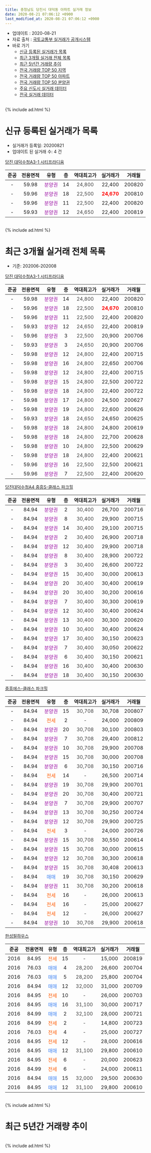 ```yaml
---
title: 충청남도 당진시 대덕동 아파트 실거래 정보
date: 2020-08-21 07:06:12 +0900
last_modified_at: 2020-08-21 07:06:12 +0900
---
```


* 업데이트 : 2020-08-21
* 자료 출처 : [국토교통부 실거래가 공개시스템](http://rt.molit.go.kr)
* 바로 가기
    * [신규 등록된 실거래가 목록](#신규-등록된-실거래가-목록)
    * [최근 3개월 실거래 전체 목록](#최근-3개월-실거래-전체-목록)
    * [최근 5년간 거래량 추이](#최근-5년간-거래량-추이)
    * [전국 거래량 TOP 50 지역](https://inasie.github.io/apt-trade-info/최근-3개월-전국에서-가장-거래가-많이-발생한-지역)
    * [전국 거래량 TOP 50 아파트](https://inasie.github.io/apt-trade-info/최근-3개월-전국에서-가장-거래가-많이-발생한-아파트)
    * [전국 거래량 TOP 50 분양권](https://inasie.github.io/apt-trade-info/최근-3개월-전국에서-가장-거래가-많이-발생한-분양권)
    * [주요 신도시 실거래 데이터](https://inasie.github.io/apt-trade-info/주요-신도시)
    * [전국 실거래 데이터](https://inasie.github.io/apt-trade-info/전국)
<br>
{% include ad.html %}
<br>

# 신규 등록된 실거래가 목록
* 실거래가 등록일: 20200821
* 업데이트 된 실거래 수: 4 건


[당진 대덕수청A3-1 시티프라디움](https://search.naver.com/search.naver?query=%EC%B6%A9%EC%B2%AD%EB%82%A8%EB%8F%84+%EB%8B%B9%EC%A7%84%EC%8B%9C+%EB%8C%80%EB%8D%95%EB%8F%99+%EB%8B%B9%EC%A7%84+%EB%8C%80%EB%8D%95%EC%88%98%EC%B2%ADA3-1+%EC%8B%9C%ED%8B%B0%ED%94%84%EB%9D%BC%EB%94%94%EC%9B%80)

|준공|전용면적|유형|층|역대최고가|실거래가|거래월|
|:---:|:---:|:---:|:---:|:---:|:---:|:---:|
|-|59.98|<span style="color:#9C11A5">분양권</span>|14|<span style="color:#444444">24,800</span>|22,400|200820|
|-|59.96|<span style="color:#9C11A5">분양권</span>|18|<span style="color:#444444">22,500</span>|<b><span style="color:#ff0000">24,670</span></b>|200810|
|-|59.96|<span style="color:#9C11A5">분양권</span>|11|<span style="color:#444444">22,500</span>|22,400|200820|
|-|59.93|<span style="color:#9C11A5">분양권</span>|12|<span style="color:#444444">24,650</span>|22,400|200819|


<br>
{% include ad.html %}
<br>

# 최근 3개월 실거래 전체 목록
* 기준: 202006-202008


[당진 대덕수청A3-1 시티프라디움](https://search.naver.com/search.naver?query=%EC%B6%A9%EC%B2%AD%EB%82%A8%EB%8F%84+%EB%8B%B9%EC%A7%84%EC%8B%9C+%EB%8C%80%EB%8D%95%EB%8F%99+%EB%8B%B9%EC%A7%84+%EB%8C%80%EB%8D%95%EC%88%98%EC%B2%ADA3-1+%EC%8B%9C%ED%8B%B0%ED%94%84%EB%9D%BC%EB%94%94%EC%9B%80)

|준공|전용면적|유형|층|역대최고가|실거래가|거래월|
|:---:|:---:|:---:|:---:|:---:|:---:|:---:|
|-|59.98|<span style="color:#9C11A5">분양권</span>|14|<span style="color:#444444">24,800</span>|22,400|200820|
|-|59.96|<span style="color:#9C11A5">분양권</span>|18|<span style="color:#444444">22,500</span>|<b><span style="color:#ff0000">24,670</span></b>|200810|
|-|59.96|<span style="color:#9C11A5">분양권</span>|11|<span style="color:#444444">22,500</span>|22,400|200820|
|-|59.93|<span style="color:#9C11A5">분양권</span>|12|<span style="color:#444444">24,650</span>|22,400|200819|
|-|59.96|<span style="color:#9C11A5">분양권</span>|3|<span style="color:#444444">22,500</span>|20,900|200706|
|-|59.93|<span style="color:#9C11A5">분양권</span>|3|<span style="color:#444444">24,650</span>|20,900|200706|
|-|59.98|<span style="color:#9C11A5">분양권</span>|12|<span style="color:#444444">24,800</span>|22,400|200715|
|-|59.98|<span style="color:#9C11A5">분양권</span>|16|<span style="color:#444444">24,800</span>|22,650|200706|
|-|59.98|<span style="color:#9C11A5">분양권</span>|12|<span style="color:#444444">24,800</span>|22,400|200715|
|-|59.98|<span style="color:#9C11A5">분양권</span>|15|<span style="color:#444444">24,800</span>|22,500|200722|
|-|59.98|<span style="color:#9C11A5">분양권</span>|18|<span style="color:#444444">24,800</span>|22,400|200722|
|-|59.98|<span style="color:#9C11A5">분양권</span>|17|<span style="color:#444444">24,800</span>|24,500|200627|
|-|59.98|<span style="color:#9C11A5">분양권</span>|19|<span style="color:#444444">24,800</span>|22,600|200626|
|-|59.93|<span style="color:#9C11A5">분양권</span>|18|<span style="color:#444444">24,650</span>|24,650|200625|
|-|59.98|<span style="color:#9C11A5">분양권</span>|18|<span style="color:#444444">24,800</span>|24,800|200619|
|-|59.98|<span style="color:#9C11A5">분양권</span>|18|<span style="color:#444444">24,800</span>|22,700|200628|
|-|59.98|<span style="color:#9C11A5">분양권</span>|10|<span style="color:#444444">24,800</span>|22,500|200629|
|-|59.98|<span style="color:#9C11A5">분양권</span>|18|<span style="color:#444444">24,800</span>|22,400|200621|
|-|59.96|<span style="color:#9C11A5">분양권</span>|16|<span style="color:#444444">22,500</span>|22,500|200621|
|-|59.96|<span style="color:#9C11A5">분양권</span>|7|<span style="color:#444444">22,500</span>|22,400|200620|

[당진대덕수청A4 중흥S-클래스 파크힐](https://search.naver.com/search.naver?query=%EC%B6%A9%EC%B2%AD%EB%82%A8%EB%8F%84+%EB%8B%B9%EC%A7%84%EC%8B%9C+%EB%8C%80%EB%8D%95%EB%8F%99+%EB%8B%B9%EC%A7%84%EB%8C%80%EB%8D%95%EC%88%98%EC%B2%ADA4+%EC%A4%91%ED%9D%A5S-%ED%81%B4%EB%9E%98%EC%8A%A4+%ED%8C%8C%ED%81%AC%ED%9E%90)

|준공|전용면적|유형|층|역대최고가|실거래가|거래월|
|:---:|:---:|:---:|:---:|:---:|:---:|:---:|
|-|84.94|<span style="color:#9C11A5">분양권</span>|2|<span style="color:#444444">30,400</span>|26,700|200716|
|-|84.94|<span style="color:#9C11A5">분양권</span>|8|<span style="color:#444444">30,400</span>|29,900|200715|
|-|84.94|<span style="color:#9C11A5">분양권</span>|14|<span style="color:#444444">30,400</span>|29,100|200715|
|-|84.94|<span style="color:#9C11A5">분양권</span>|2|<span style="color:#444444">30,400</span>|26,900|200718|
|-|84.94|<span style="color:#9C11A5">분양권</span>|12|<span style="color:#444444">30,400</span>|29,900|200718|
|-|84.94|<span style="color:#9C11A5">분양권</span>|8|<span style="color:#444444">30,400</span>|28,900|200722|
|-|84.94|<span style="color:#9C11A5">분양권</span>|3|<span style="color:#444444">30,400</span>|26,600|200722|
|-|84.94|<span style="color:#9C11A5">분양권</span>|15|<span style="color:#444444">30,400</span>|30,000|200613|
|-|84.94|<span style="color:#9C11A5">분양권</span>|20|<span style="color:#444444">30,400</span>|30,400|200619|
|-|84.94|<span style="color:#9C11A5">분양권</span>|20|<span style="color:#444444">30,400</span>|30,200|200616|
|-|84.94|<span style="color:#9C11A5">분양권</span>|7|<span style="color:#444444">30,400</span>|30,300|200619|
|-|84.94|<span style="color:#9C11A5">분양권</span>|12|<span style="color:#444444">30,400</span>|30,400|200624|
|-|84.94|<span style="color:#9C11A5">분양권</span>|13|<span style="color:#444444">30,400</span>|30,300|200620|
|-|84.94|<span style="color:#9C11A5">분양권</span>|10|<span style="color:#444444">30,400</span>|30,400|200624|
|-|84.94|<span style="color:#9C11A5">분양권</span>|17|<span style="color:#444444">30,400</span>|30,150|200623|
|-|84.94|<span style="color:#9C11A5">분양권</span>|7|<span style="color:#444444">30,400</span>|30,050|200622|
|-|84.94|<span style="color:#9C11A5">분양권</span>|6|<span style="color:#444444">30,400</span>|30,150|200621|
|-|84.94|<span style="color:#9C11A5">분양권</span>|16|<span style="color:#444444">30,400</span>|30,400|200630|
|-|84.94|<span style="color:#9C11A5">분양권</span>|18|<span style="color:#444444">30,400</span>|30,150|200630|

[중흥에스-클래스 파크힐](https://search.naver.com/search.naver?query=%EC%B6%A9%EC%B2%AD%EB%82%A8%EB%8F%84+%EB%8B%B9%EC%A7%84%EC%8B%9C+%EB%8C%80%EB%8D%95%EB%8F%99+%EC%A4%91%ED%9D%A5%EC%97%90%EC%8A%A4-%ED%81%B4%EB%9E%98%EC%8A%A4+%ED%8C%8C%ED%81%AC%ED%9E%90)

|준공|전용면적|유형|층|역대최고가|실거래가|거래월|
|:---:|:---:|:---:|:---:|:---:|:---:|:---:|
|-|84.94|<span style="color:#9C11A5">분양권</span>|15|<span style="color:#444444">30,708</span>|30,708|200807|
|-|84.94|<span style="color:#ff5a00">전세</span>|2|<span style="color:#444444">-</span>|24,000|200809|
|-|84.94|<span style="color:#9C11A5">분양권</span>|20|<span style="color:#444444">30,708</span>|30,100|200803|
|-|84.94|<span style="color:#9C11A5">분양권</span>|7|<span style="color:#444444">30,708</span>|29,400|200812|
|-|84.94|<span style="color:#9C11A5">분양권</span>|10|<span style="color:#444444">30,708</span>|29,900|200708|
|-|84.94|<span style="color:#9C11A5">분양권</span>|15|<span style="color:#444444">30,708</span>|30,000|200708|
|-|84.94|<span style="color:#9C11A5">분양권</span>|6|<span style="color:#444444">30,708</span>|30,150|200716|
|-|84.94|<span style="color:#ff5a00">전세</span>|14|<span style="color:#444444">-</span>|26,500|200714|
|-|84.94|<span style="color:#9C11A5">분양권</span>|19|<span style="color:#444444">30,708</span>|29,900|200701|
|-|84.94|<span style="color:#9C11A5">분양권</span>|20|<span style="color:#444444">30,708</span>|30,400|200721|
|-|84.94|<span style="color:#9C11A5">분양권</span>|7|<span style="color:#444444">30,708</span>|29,900|200707|
|-|84.94|<span style="color:#9C11A5">분양권</span>|13|<span style="color:#444444">30,708</span>|30,250|200724|
|-|84.94|<span style="color:#9C11A5">분양권</span>|12|<span style="color:#444444">30,708</span>|29,900|200725|
|-|84.94|<span style="color:#ff5a00">전세</span>|3|<span style="color:#444444">-</span>|24,000|200726|
|-|84.94|<span style="color:#9C11A5">분양권</span>|15|<span style="color:#444444">30,708</span>|30,550|200614|
|-|84.94|<span style="color:#9C11A5">분양권</span>|15|<span style="color:#444444">30,708</span>|30,000|200615|
|-|84.94|<span style="color:#9C11A5">분양권</span>|12|<span style="color:#444444">30,708</span>|30,300|200618|
|-|84.94|<span style="color:#9C11A5">분양권</span>|15|<span style="color:#444444">30,708</span>|30,408|200613|
|-|84.94|<span style="color:#4285f3">매매</span>|19|<span style="color:#444444">30,708</span>|30,150|200629|
|-|84.94|<span style="color:#9C11A5">분양권</span>|11|<span style="color:#444444">30,708</span>|30,200|200618|
|-|84.94|<span style="color:#ff5a00">전세</span>|16|<span style="color:#444444">-</span>|26,000|200613|
|-|84.94|<span style="color:#ff5a00">전세</span>|16|<span style="color:#444444">-</span>|25,000|200627|
|-|84.94|<span style="color:#ff5a00">전세</span>|12|<span style="color:#444444">-</span>|26,000|200627|
|-|84.94|<span style="color:#9C11A5">분양권</span>|10|<span style="color:#444444">30,708</span>|29,900|200618|


<script async src="//pagead2.googlesyndication.com/pagead/js/adsbygoogle.js"></script>
<!-- 기본 -->
<ins class="adsbygoogle"
     style="display:block"
     data-ad-client="ca-pub-2446590836940007"
     data-ad-slot="1659523306"
     data-ad-format="auto"
     data-full-width-responsive="true"></ins>
<script>
(adsbygoogle = window.adsbygoogle || []).push({});
</script>


[한성필하우스](https://search.naver.com/search.naver?query=%EC%B6%A9%EC%B2%AD%EB%82%A8%EB%8F%84+%EB%8B%B9%EC%A7%84%EC%8B%9C+%EB%8C%80%EB%8D%95%EB%8F%99+%ED%95%9C%EC%84%B1%ED%95%84%ED%95%98%EC%9A%B0%EC%8A%A4)

|준공|전용면적|유형|층|역대최고가|실거래가|거래월|
|:---:|:---:|:---:|:---:|:---:|:---:|:---:|
|2016|84.95|<span style="color:#ff5a00">전세</span>|15|<span style="color:#444444">-</span>|15,000|200819|
|2016|76.03|<span style="color:#4285f3">매매</span>|4|<span style="color:#444444">28,200</span>|26,600|200704|
|2016|76.03|<span style="color:#4285f3">매매</span>|5|<span style="color:#444444">28,200</span>|25,800|200704|
|2016|84.94|<span style="color:#4285f3">매매</span>|12|<span style="color:#444444">32,000</span>|31,000|200709|
|2016|84.95|<span style="color:#ff5a00">전세</span>|10|<span style="color:#444444">-</span>|26,000|200703|
|2016|84.95|<span style="color:#4285f3">매매</span>|16|<span style="color:#444444">31,100</span>|30,000|200717|
|2016|84.99|<span style="color:#4285f3">매매</span>|2|<span style="color:#444444">32,100</span>|28,000|200721|
|2016|84.99|<span style="color:#ff5a00">전세</span>|2|<span style="color:#444444">-</span>|14,800|200723|
|2016|76.03|<span style="color:#ff5a00">전세</span>|4|<span style="color:#444444">-</span>|25,000|200727|
|2016|84.95|<span style="color:#ff5a00">전세</span>|12|<span style="color:#444444">-</span>|28,000|200616|
|2016|84.95|<span style="color:#4285f3">매매</span>|12|<span style="color:#444444">31,100</span>|29,800|200610|
|2016|84.95|<span style="color:#ff5a00">전세</span>|6|<span style="color:#444444">-</span>|20,000|200623|
|2016|84.99|<span style="color:#ff5a00">전세</span>|6|<span style="color:#444444">-</span>|24,000|200611|
|2016|84.94|<span style="color:#4285f3">매매</span>|15|<span style="color:#444444">32,000</span>|29,500|200630|
|2016|84.95|<span style="color:#4285f3">매매</span>|12|<span style="color:#444444">31,100</span>|29,800|200610|


<br>
{% include ad.html %}
<br>

# 최근 5년간 거래량 추이


<div style="width:100%;">
    <canvas id="deal_progress" height="200"></canvas>
</div>

<script>
new Chart(document.getElementById("deal_progress"), {
    type: 'line',
    data: {
        labels: ['201508','201509','201510','201511','201512','201601','201602','201603','201604','201605','201606','201607','201608','201609','201610','201611','201612','201701','201702','201703','201704','201705','201706','201707','201708','201709','201710','201711','201712','201801','201802','201803','201804','201805','201806','201807','201808','201809','201810','201811','201812','201901','201902','201903','201904','201905','201906','201907','201908','201909','201910','201911','201912','202001','202002','202003','202004','202005','202006','202007','202008'],
        datasets: [{
            label: '매매',
            pointRadius: 1,
            data: [0, 0, 0, 0, 0, 0, 0, 0, 0, 0, 0, 0, 4, 3, 1, 4, 1, 1, 1, 1, 0, 4, 3, 3, 7, 4, 1, 0, 1, 4, 1, 3, 6, 3, 1, 1, 0, 0, 1, 2, 2, 2, 5, 6, 6, 5, 2, 1, 1, 1, 5, 1, 6, 4, 1, 1, 1, 4, 31, 27, 7],
            borderColor: "rgba(255, 201, 14, 1)",
            backgroundColor: "rgba(255, 201, 14, 0.5)",
            fill: false,
            lineTension: 0
        },{
            label: '전월세',
            pointRadius: 1,
            data: [2, 0, 0, 1, 0, 0, 0, 0, 1, 0, 0, 1, 10, 2, 6, 4, 0, 0, 1, 1, 2, 0, 1, 11, 2, 2, 1, 2, 1, 0, 0, 4, 0, 1, 1, 3, 5, 6, 0, 1, 0, 4, 4, 1, 1, 0, 3, 4, 1, 1, 4, 2, 4, 4, 1, 2, 2, 3, 6, 5, 2],
            borderColor: "rgba(0, 141, 185, 1)",
            backgroundColor: "rgba(0, 141, 185, 0.5)",
            fill: false,
            lineTension: 0
        }
        ]
    },
    options: {
        responsive: true,
        title: {
            display: false
        },
        tooltips: {
            mode: 'index',
            intersect: false
        },
        hover: {
            mode: 'nearest',
            intersect: true
        },
        scales: {
            xAxes: [{
                display: true,
                scaleLabel: {
                    display: true,
                    labelString: '년/월'
                }
            }],
            yAxes: [{
                display: true,
                ticks: {
                    suggestedMin: 0,
                },
                scaleLabel: {
                    display: true,
                    labelString: '실거래 수'
                }
            }]
        }
    }
});

</script>


<br>
{% include ad.html %}
<br>


